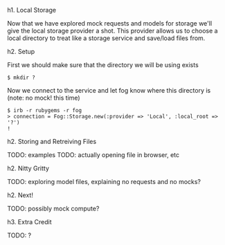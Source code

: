 h1. Local Storage

Now that we have explored mock requests and models for storage we'll give the local storage provider a shot. This provider allows us to choose a local directory to treat like a storage service and save/load files from.

h2. Setup

First we should make sure that the directory we will be using exists

    $ mkdir ?

Now we connect to the service and let fog know where this directory is (note: no mock! this time)

    $ irb -r rubygems -r fog
    > connection = Fog::Storage.new(:provider => 'Local', :local_root => '?')
    !

h2. Storing and Retreiving Files

  TODO: examples
  TODO: actually opening file in browser, etc

h2. Nitty Gritty

  TODO: exploring model files, explaining no requests and no mocks?

h2. Next!

  TODO: possibly mock compute?

h3. Extra Credit

  TODO: ?
